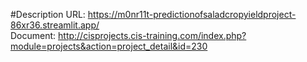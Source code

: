 #Description
URL: https://m0nr11t-predictionofsaladcropyieldproject-86xr36.streamlit.app/ <br/>
Document:  http://cisprojects.cis-training.com/index.php?module=projects&action=project_detail&id=230 <br/>
